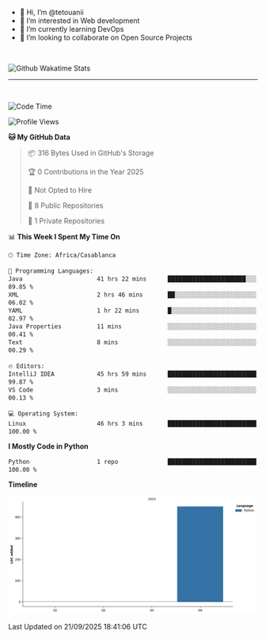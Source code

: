 - 👋 Hi, I’m @tetouanii
- 👀 I’m interested in Web development
- 🌱 I’m currently learning DevOps
- 💞️ I’m looking to collaborate on Open Source Projects

<br/>


![Github Wakatime Stats](https://github-readme-stats.vercel.app/api/wakatime/?username=@walidbosso&layout=compact&&theme=default&link="https://www.github.com/USERNAME/") 

--- 

<br/>


  
<!--START_SECTION:waka-->
![Code Time](http://img.shields.io/badge/Code%20Time-663%20hrs%2038%20mins-blue)

![Profile Views](http://img.shields.io/badge/Profile%20Views-1-blue)

**🐱 My GitHub Data** 

> 📦 316 Bytes Used in GitHub's Storage 
 > 
> 🏆 0 Contributions in the Year 2025
 > 
> 🚫 Not Opted to Hire
 > 
> 📜 8 Public Repositories 
 > 
> 🔑 1 Private Repositories 
 > 
📊 **This Week I Spent My Time On** 

```text
🕑︎ Time Zone: Africa/Casablanca

💬 Programming Languages: 
Java                     41 hrs 22 mins      ██████████████████████░░░   89.85 % 
XML                      2 hrs 46 mins       ██░░░░░░░░░░░░░░░░░░░░░░░   06.02 % 
YAML                     1 hr 22 mins        █░░░░░░░░░░░░░░░░░░░░░░░░   02.97 % 
Java Properties          11 mins             ░░░░░░░░░░░░░░░░░░░░░░░░░   00.41 % 
Text                     8 mins              ░░░░░░░░░░░░░░░░░░░░░░░░░   00.29 % 

🔥 Editors: 
IntelliJ IDEA            45 hrs 59 mins      █████████████████████████   99.87 % 
VS Code                  3 mins              ░░░░░░░░░░░░░░░░░░░░░░░░░   00.13 % 

💻 Operating System: 
Linux                    46 hrs 3 mins       █████████████████████████   100.00 % 
```

**I Mostly Code in Python** 

```text
Python                   1 repo              █████████████████████████   100.00 % 
```



**Timeline**

![Lines of Code chart](https://raw.githubusercontent.com/tetouanii/tetouanii/main/assets/bar_graph.png)


 Last Updated on 21/09/2025 18:41:06 UTC
<!--END_SECTION:waka-->
